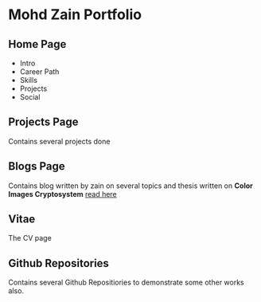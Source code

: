 # Mohd Zain Portfolio
## Home Page
 - Intro
 - Career Path
 - Skills
 - Projects
 - Social

## Projects Page
Contains several projects done

## Blogs Page
Contains blog written by zain on several topics and thesis written on <strong>Color Images Cryptosystem</strong> <a href='https://mohdzain.com/blogs'>read here</a>

## Vitae 
The CV page

## Github Repositories 
Contains several Github Repositiories to demonstrate some other works also.
